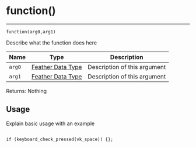# function()
---
`function(arg0,arg1)`

Describe what the function does here

| Name | Type | Description |
| - | - | - |
| `arg0` | [Feather Data Type](https://manual.gamemaker.io/monthly/en/The_Asset_Editors/Code_Editor_Properties/Feather_Data_Types.htm) | Description of this argument |
| `arg1` | [Feather Data Type](https://manual.gamemaker.io/monthly/en/The_Asset_Editors/Code_Editor_Properties/Feather_Data_Types.htm) | Description of this argument |

Returns: Nothing

## Usage

Explain basic usage with an example

```gml

if (keyboard_check_pressed(vk_space)) {};

```